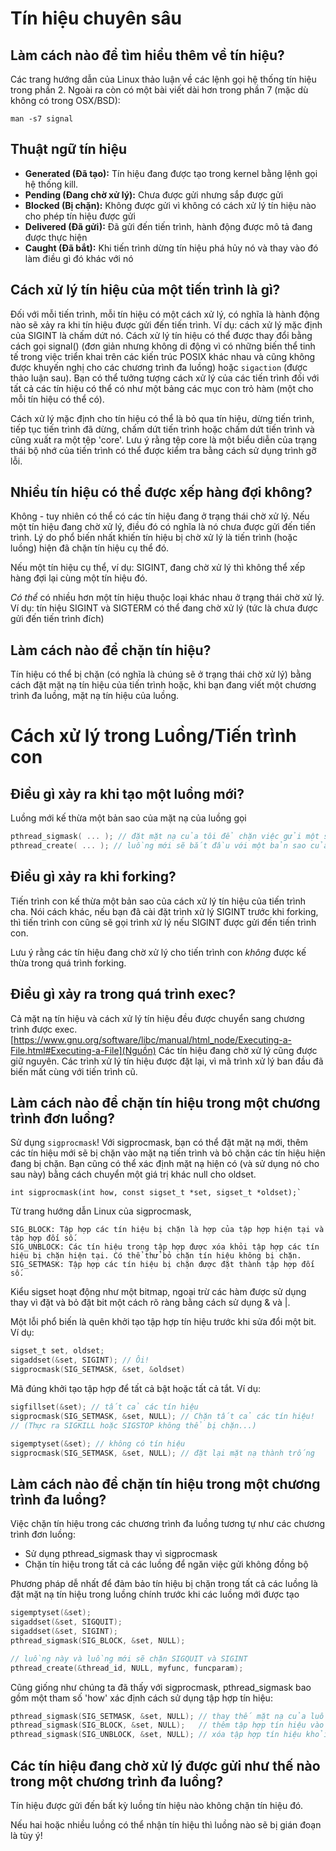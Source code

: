 # Tín hiệu chuyên sâu

## Làm cách nào để tìm hiểu thêm về tín hiệu?

Các trang hướng dẫn của Linux thảo luận về các lệnh gọi hệ thống tín hiệu trong phần 2. Ngoài ra còn có một bài viết dài hơn trong phần 7 (mặc dù không có trong OSX/BSD):
```
man -s7 signal
```

## Thuật ngữ tín hiệu
* **Generated (Đã tạo):** Tín hiệu đang được tạo trong kernel bằng lệnh gọi hệ thống kill.
* **Pending (Đang chờ xử lý):** Chưa được gửi nhưng sắp được gửi
* **Blocked (Bị chặn):** Không được gửi vì không có cách xử lý tín hiệu nào cho phép tín hiệu được gửi
* **Delivered (Đã gửi):** Đã gửi đến tiến trình, hành động được mô tả đang được thực hiện
* **Caught (Đã bắt):** Khi tiến trình dừng tín hiệu phá hủy nó và thay vào đó làm điều gì đó khác với nó

## Cách xử lý tín hiệu của một tiến trình là gì?
Đối với mỗi tiến trình, mỗi tín hiệu có một cách xử lý, có nghĩa là hành động nào sẽ xảy ra khi tín hiệu được gửi đến tiến trình. Ví dụ: cách xử lý mặc định của SIGINT là chấm dứt nó. Cách xử lý tín hiệu có thể được thay đổi bằng cách gọi signal() (đơn giản nhưng không di động vì có những biến thể tinh tế trong việc triển khai trên các kiến ​​trúc POSIX khác nhau và cũng không được khuyến nghị cho các chương trình đa luồng) hoặc `sigaction` (được thảo luận sau). Bạn có thể tưởng tượng cách xử lý của các tiến trình đối với tất cả các tín hiệu có thể có như một bảng các mục con trỏ hàm (một cho mỗi tín hiệu có thể có).

Cách xử lý mặc định cho tín hiệu có thể là bỏ qua tín hiệu, dừng tiến trình, tiếp tục tiến trình đã dừng, chấm dứt tiến trình hoặc chấm dứt tiến trình và cũng xuất ra một tệp 'core'. Lưu ý rằng tệp core là một biểu diễn của trạng thái bộ nhớ của tiến trình có thể được kiểm tra bằng cách sử dụng trình gỡ lỗi.

## Nhiều tín hiệu có thể được xếp hàng đợi không?

Không - tuy nhiên có thể có các tín hiệu đang ở trạng thái chờ xử lý. Nếu một tín hiệu đang chờ xử lý, điều đó có nghĩa là nó chưa được gửi đến tiến trình. Lý do phổ biến nhất khiến tín hiệu bị chờ xử lý là tiến trình (hoặc luồng) hiện đã chặn tín hiệu cụ thể đó.

Nếu một tín hiệu cụ thể, ví dụ: SIGINT, đang chờ xử lý thì không thể xếp hàng đợi lại cùng một tín hiệu đó.

_Có thể_ có nhiều hơn một tín hiệu thuộc loại khác nhau ở trạng thái chờ xử lý. Ví dụ: tín hiệu SIGINT và SIGTERM có thể đang chờ xử lý (tức là chưa được gửi đến tiến trình đích)

## Làm cách nào để chặn tín hiệu?
Tín hiệu có thể bị chặn (có nghĩa là chúng sẽ ở trạng thái chờ xử lý) bằng cách đặt mặt nạ tín hiệu của tiến trình hoặc, khi bạn đang viết một chương trình đa luồng, mặt nạ tín hiệu của luồng.

# Cách xử lý trong Luồng/Tiến trình con

## Điều gì xảy ra khi tạo một luồng mới?
Luồng mới kế thừa một bản sao của mặt nạ của luồng gọi
```C
pthread_sigmask( ... ); // đặt mặt nạ của tôi để chặn việc gửi một số tín hiệu
pthread_create( ... ); // luồng mới sẽ bắt đầu với một bản sao của cùng một mặt nạ
```

## Điều gì xảy ra khi forking?

Tiến trình con kế thừa một bản sao của cách xử lý tín hiệu của tiến trình cha. Nói cách khác, nếu bạn đã cài đặt trình xử lý SIGINT trước khi forking, thì tiến trình con cũng sẽ gọi trình xử lý nếu SIGINT được gửi đến tiến trình con.

Lưu ý rằng các tín hiệu đang chờ xử lý cho tiến trình con _không_ được kế thừa trong quá trình forking.

## Điều gì xảy ra trong quá trình exec?
Cả mặt nạ tín hiệu và cách xử lý tín hiệu đều được chuyển sang chương trình được exec. [https://www.gnu.org/software/libc/manual/html_node/Executing-a-File.html#Executing-a-File](Nguồn) Các tín hiệu đang chờ xử lý cũng được giữ nguyên. Các trình xử lý tín hiệu được đặt lại, vì mã trình xử lý ban đầu đã biến mất cùng với tiến trình cũ.

## Làm cách nào để chặn tín hiệu trong một chương trình đơn luồng?
Sử dụng `sigprocmask`! Với sigprocmask, bạn có thể đặt mặt nạ mới, thêm các tín hiệu mới sẽ bị chặn vào mặt nạ tiến trình và bỏ chặn các tín hiệu hiện đang bị chặn. Bạn cũng có thể xác định mặt nạ hiện có (và sử dụng nó cho sau này) bằng cách chuyển một giá trị khác null cho oldset.

```
int sigprocmask(int how, const sigset_t *set, sigset_t *oldset);`
```

Từ trang hướng dẫn Linux của sigprocmask,
```
SIG_BLOCK: Tập hợp các tín hiệu bị chặn là hợp của tập hợp hiện tại và tập hợp đối số.
SIG_UNBLOCK: Các tín hiệu trong tập hợp được xóa khỏi tập hợp các tín hiệu bị chặn hiện tại. Có thể thử bỏ chặn tín hiệu không bị chặn.
SIG_SETMASK: Tập hợp các tín hiệu bị chặn được đặt thành tập hợp đối số.

```
Kiểu sigset hoạt động như một bitmap, ngoại trừ các hàm được sử dụng thay vì đặt và bỏ đặt bit một cách rõ ràng bằng cách sử dụng & và |. 

Một lỗi phổ biến là quên khởi tạo tập hợp tín hiệu trước khi sửa đổi một bit. Ví dụ:
```C
sigset_t set, oldset;
sigaddset(&set, SIGINT); // Ôi!
sigprocmask(SIG_SETMASK, &set, &oldset)
```
Mã đúng khởi tạo tập hợp để tất cả bật hoặc tất cả tắt. Ví dụ:
```C
sigfillset(&set); // tất cả các tín hiệu
sigprocmask(SIG_SETMASK, &set, NULL); // Chặn tất cả các tín hiệu!
// (Thực ra SIGKILL hoặc SIGSTOP không thể bị chặn...)

sigemptyset(&set); // không có tín hiệu 
sigprocmask(SIG_SETMASK, &set, NULL); // đặt lại mặt nạ thành trống
```

## Làm cách nào để chặn tín hiệu trong một chương trình đa luồng?
Việc chặn tín hiệu trong các chương trình đa luồng tương tự như các chương trình đơn luồng:
* Sử dụng pthread_sigmask thay vì sigprocmask
* Chặn tín hiệu trong tất cả các luồng để ngăn việc gửi không đồng bộ

Phương pháp dễ nhất để đảm bảo tín hiệu bị chặn trong tất cả các luồng là đặt mặt nạ tín hiệu trong luồng chính trước khi các luồng mới được tạo

```C
sigemptyset(&set);
sigaddset(&set, SIGQUIT);
sigaddset(&set, SIGINT);
pthread_sigmask(SIG_BLOCK, &set, NULL);

// luồng này và luồng mới sẽ chặn SIGQUIT và SIGINT
pthread_create(&thread_id, NULL, myfunc, funcparam);
```

Cũng giống như chúng ta đã thấy với sigprocmask, pthread_sigmask bao gồm một tham số 'how' xác định cách sử dụng tập hợp tín hiệu:
```C
pthread_sigmask(SIG_SETMASK, &set, NULL); // thay thế mặt nạ của luồng bằng tập hợp tín hiệu đã cho
pthread_sigmask(SIG_BLOCK, &set, NULL);   // thêm tập hợp tín hiệu vào mặt nạ của luồng
pthread_sigmask(SIG_UNBLOCK, &set, NULL); // xóa tập hợp tín hiệu khỏi mặt nạ của luồng
```

## Các tín hiệu đang chờ xử lý được gửi như thế nào trong một chương trình đa luồng?
Tín hiệu được gửi đến bất kỳ luồng tín hiệu nào không chặn tín hiệu đó.

Nếu hai hoặc nhiều luồng có thể nhận tín hiệu thì luồng nào sẽ bị gián đoạn là tùy ý!
